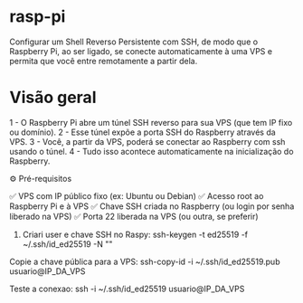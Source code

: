 # rasp-pi


Configurar um Shell Reverso Persistente com SSH, de modo que o Raspberry Pi, ao ser ligado, se conecte automaticamente à uma VPS e permita que você entre remotamente a partir dela.

# Visão geral

1 - O Raspberry Pi abre um túnel SSH reverso para sua VPS (que tem IP fixo ou domínio).
2 - Esse túnel expõe a porta SSH do Raspberry através da VPS.
3 - Você, a partir da VPS, poderá se conectar ao Raspberry com ssh usando o túnel.
4 - Tudo isso acontece automaticamente na inicialização do Raspberry.


⚙️ Pré-requisitos

✅ VPS com IP público fixo (ex: Ubuntu ou Debian)
✅ Acesso root ao Raspberry Pi e à VPS
✅ Chave SSH criada no Raspberry (ou login por senha liberado na VPS)
✅ Porta 22 liberada na VPS (ou outra, se preferir)

1. Criari user e chave SSH no Raspy:
ssh-keygen -t ed25519 -f ~/.ssh/id_ed25519 -N ""

Copie a chave pública para a VPS:
ssh-copy-id -i ~/.ssh/id_ed25519.pub usuario@IP_DA_VPS

Teste a conexao:
ssh -i ~/.ssh/id_ed25519 usuario@IP_DA_VPS
